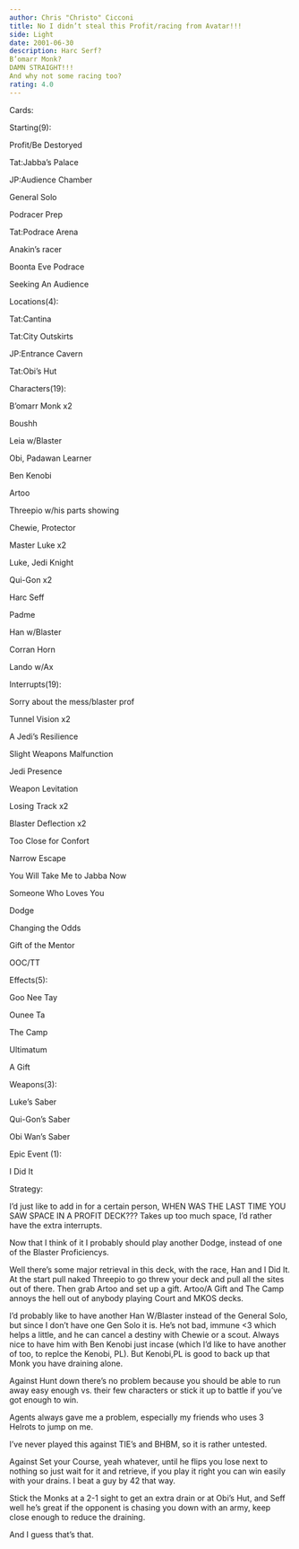 ```yaml
---
author: Chris "Christo" Cicconi
title: No I didn’t steal this Profit/racing from Avatar!!!
side: Light
date: 2001-06-30
description: Harc Serf?
B’omarr Monk?
DAMN STRAIGHT!!!
And why not some racing too?
rating: 4.0
---
```

Cards: 

Starting(9):
Profit/Be Destoryed
Tat:Jabba’s Palace
JP:Audience Chamber
General Solo
Podracer Prep
Tat:Podrace Arena
Anakin’s racer
Boonta Eve Podrace
Seeking An Audience

Locations(4):
Tat:Cantina
Tat:City Outskirts
JP:Entrance Cavern
Tat:Obi’s Hut

Characters(19):
B’omarr Monk x2
Boushh
Leia w/Blaster
Obi, Padawan Learner
Ben Kenobi
Artoo
Threepio w/his parts showing
Chewie, Protector
Master Luke x2
Luke, Jedi Knight
Qui-Gon x2
Harc Seff
Padme
Han w/Blaster 
Corran Horn
Lando w/Ax

Interrupts(19):
Sorry about the mess/blaster prof
Tunnel Vision x2
A Jedi’s Resilience
Slight Weapons Malfunction
Jedi Presence
Weapon Levitation
Losing Track x2
Blaster Deflection x2
Too Close for Confort
Narrow Escape
You Will Take Me to Jabba Now
Someone Who Loves You
Dodge
Changing the Odds
Gift of the Mentor
OOC/TT

Effects(5):
Goo Nee Tay
Ounee Ta
The Camp
Ultimatum
A Gift

Weapons(3):
Luke’s Saber
Qui-Gon’s Saber
Obi Wan’s Saber

Epic Event (1):
I Did It




Strategy: 

I’d just like to add in for a certain person, WHEN WAS THE LAST TIME YOU SAW SPACE IN A PROFIT DECK??? Takes up too much space, I’d rather have the extra interrupts.
Now that I think of it I probably should play another Dodge, instead of one of the Blaster Proficiencys.
Well there’s some major retrieval in this deck, with the race, Han and I Did It. At the start pull naked Threepio to go threw your deck and pull all the sites out of there. Then grab Artoo and set up a gift. Artoo/A Gift and The Camp annoys the hell out of anybody playing Court and MKOS decks. 
I’d probably like to have another Han W/Blaster instead of the General Solo, but since I don’t have one Gen Solo it is. He’s not bad, immune <3 which helps a little, and he can cancel a destiny with Chewie or a scout. Always nice to have him with Ben Kenobi just incase (which I’d like to have another of too, to replce the Kenobi, PL). But Kenobi,PL is good to back up that Monk you have draining alone. 
Against Hunt down there’s no problem because you should be able to run away easy enough vs. their few characters or stick it up to battle if you’ve got enough to win.
Agents always gave me a problem, especially my friends who uses 3 Helrots to jump on me.
I’ve never played this against TIE’s and BHBM, so it is rather untested. 
Against Set your Course, yeah whatever, until he flips you lose next to nothing so just wait for it and retrieve, if you play it right you can win easily with your drains. I beat a guy by 42 that way.
Stick the Monks at a 2-1 sight to get an extra drain or at Obi’s Hut, and Seff well he’s great if the opponent is chasing you down with an army, keep close enough to reduce the draining.

And I guess that’s that.  